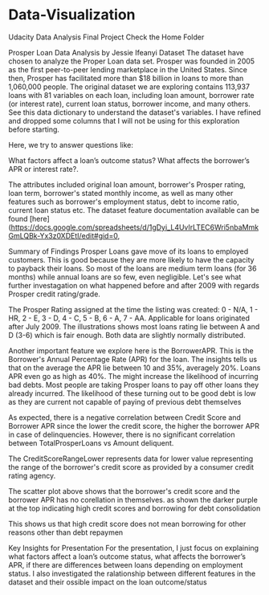 # Data-Visualization
Udacity Data Analysis Final Project
Check the Home Folder

Prosper Loan Data Analysis
by Jessie Ifeanyi
Dataset
The dataset have chosen to analyze the Proper Loan data set. Prosper was founded in 2005 as the first peer-to-peer lending marketplace in the United States. Since then, Prosper has facilitated more than $18 billion in loans to more than 1,060,000 people. The original dataset we are exploring contains 113,937 loans with 81 variables on each loan, including loan amount, borrower rate (or interest rate), current loan status, borrower income, and many others. See this data dictionary to understand the dataset's variables. I have refined and dropped some columns that I will not be using for this exploration before starting.

Here, we try to answer questions like:

What factors affect a loan’s outcome status? What affects the borrower’s APR or interest rate?.

The attributes included original loan amount, borrower's Prosper rating, loan term, borrower's stated monthly income, as well as many other features such as borrower's employment status, debt to income ratio, current loan status etc. The dataset feature documentation available can be found [here](https://docs.google.com/spreadsheets/d/1gDyi_L4UvIrLTEC6Wri5nbaMmkGmLQBk-Yx3z0XDEtI/edit#gid=0,

Summary of Findings
Prosper Loans gave move of its loans to employed customers. This is good because they are more likely to have the capacity to payback their loans. So most of the loans are medium term loans (for 36 months) while annual loans are so few, even negligible. Let's see what further investagation on what happened before and after 2009 with regards Prosper credit rating/grade.

The Prosper Rating assigned at the time the listing was created: 0 - N/A, 1 - HR, 2 - E, 3 - D, 4 - C, 5 - B, 6 - A, 7 - AA. Applicable for loans originated after July 2009. The illustrations shows most loans rating lie between A and D (3-6) which is fair enough. Both data are slightly normally distributed.

Another important feature we explore here is the BorrowerAPR. This is the Borrower's Annual Percentage Rate (APR) for the loan. The insights tells us that on the average the APR lie between 10 and 35%, averagely 20%. Loans APR even go as high as 40%. The might increase the likelihood of incurring bad debts. Most people are taking Prosper loans to pay off other loans they already incurred. The likelihood of these turning out to be good debt is low as they are current not capable of paying of previous debt themselves

As expected, there is a negative correlation between Credit Score and Borrower APR since the lower the credit score, the higher the borrower APR in case of delinquencies. However, there is no significant correlation between TotalProsperLoans vs Amount deliquent.

The CreditScoreRangeLower represents data for lower value representing the range of the borrower's credit score as provided by a consumer credit rating agency.

The scatter plot above shows that the borrower's credit score and the borrower APR has no corellation in themselves. as shown the darker purple at the top indicating high credit scores and borrowing for debt consolidation

This shows us that high credit score does not mean borrowing for other reasons other than debt repaymen

Key Insights for Presentation
For the presentation, I just focus on explaining what factors affect a loan’s outcome status, what affects the borrower’s APR, if there are differences between loans depending on employment status. I also investigated the ralationship between different features in the dataset and their ossible impact on the loan outcome/status

